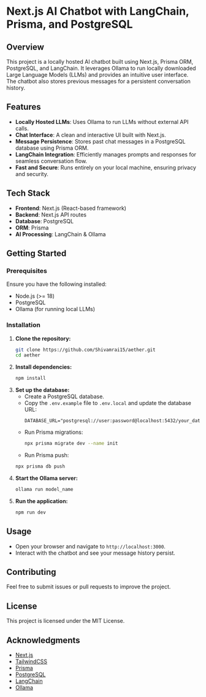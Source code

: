 # Next.js AI Chatbot with LangChain, Prisma, and PostgreSQL

## Overview

This project is a locally hosted AI chatbot built using Next.js, Prisma ORM, PostgreSQL, and LangChain. It leverages Ollama to run locally downloaded Large Language Models (LLMs) and provides an intuitive user interface. The chatbot also stores previous messages for a persistent conversation history.

## Features

- **Locally Hosted LLMs**: Uses Ollama to run LLMs without external API calls.
- **Chat Interface**: A clean and interactive UI built with Next.js.
- **Message Persistence**: Stores past chat messages in a PostgreSQL database using Prisma ORM.
- **LangChain Integration**: Efficiently manages prompts and responses for seamless conversation flow.
- **Fast and Secure**: Runs entirely on your local machine, ensuring privacy and security.

## Tech Stack

- **Frontend**: Next.js (React-based framework)
- **Backend**: Next.js API routes
- **Database**: PostgreSQL
- **ORM**: Prisma
- **AI Processing**: LangChain & Ollama

## Getting Started

### Prerequisites

Ensure you have the following installed:

- Node.js (>= 18)
- PostgreSQL
- Ollama (for running local LLMs)

### Installation

1. **Clone the repository:**
   ```bash
   git clone https://github.com/Shivamrai15/aether.git
   cd aether
   ```
2. **Install dependencies:**
   ```bash
   npm install
   ```
3. **Set up the database:**
    - Create a PostgreSQL database.
    - Copy the `.env.example` file to `.env.local` and update the database URL:
        ```env
        DATABASE_URL="postgresql://user:password@localhost:5432/your_database"
        ```
    - Run Prisma migrations:
        ```bash
        npx prisma migrate dev --name init
        ```
    - Run Prisma push:
     ```bash
     npx prisma db push
     ```
4. **Start the Ollama server:**
   ```bash
   ollama run model_name
   ```
5. **Run the application:**
   ```bash
   npm run dev
   ```

## Usage

- Open your browser and navigate to `http://localhost:3000`.
- Interact with the chatbot and see your message history persist.

## Contributing

Feel free to submit issues or pull requests to improve the project.

## License

This project is licensed under the MIT License.

## Acknowledgments

- [Next.js](https://nextjs.org/)
- [TailwindCSS](https://tailwindcss.com/)
- [Prisma](https://www.prisma.io/)
- [PostgreSQL](https://www.postgresql.org/)
- [LangChain](https://www.langchain.com/)
- [Ollama](https://ollama.ai/)

